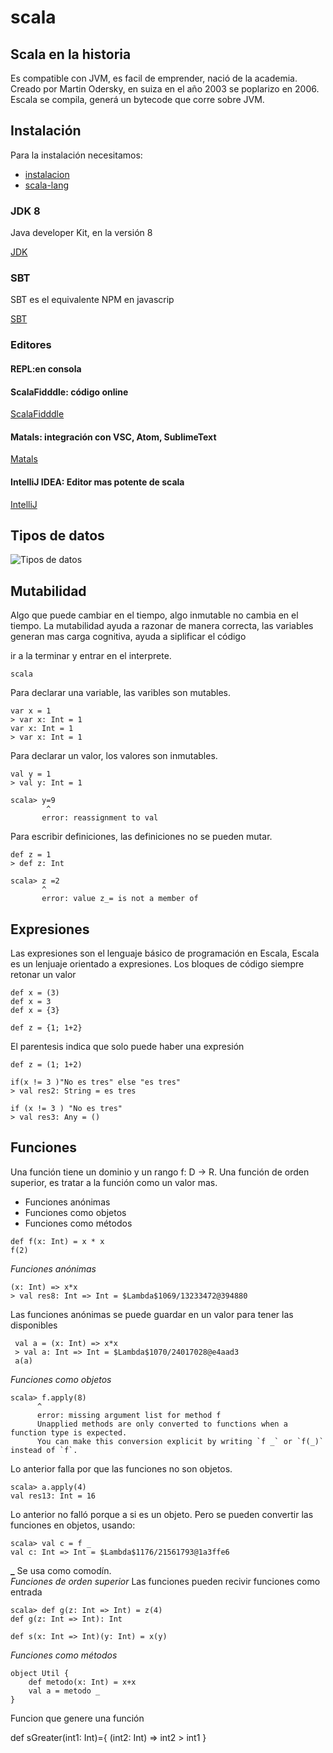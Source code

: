 # scala
## Scala en la historia
Es compatible con JVM, es facil de emprender, nació de la academia.
Creado por Martin Odersky, en suiza en el año 2003 se poplarizo en 2006. 
Escala se compila, generá un bytecode que corre sobre JVM.

## Instalación 
Para la instalación necesitamos:

- [instalacion](https://platzi.com/clases/1793-scala/26009-instalacion-de-las-herramientas/)
- [scala-lang](https://www.scala-lang.org/download/)
### JDK 8
Java developer Kit, en la versión 8

[JDK](https://openjdk.java.net/)
### SBT 
SBT es el equivalente NPM en javascrip 

[SBT](https://www.scala-sbt.org/download.html)

### Editores 
#### REPL:en consola
#### ScalaFidddle: código online 
[ScalaFidddle](https://scalafiddle.io/)
#### Matals: integración con VSC, Atom, SublimeText
[Matals](https://scalameta.org/metals/)
#### IntelliJ IDEA: Editor mas potente de scala
[IntelliJ](https://www.jetbrains.com/idea/)

## Tipos de datos 
![Tipos de datos](https://static.platzi.com/media/user_upload/unified-types-diagram-4aa16b7f-4b45-435c-96b4-496ebb371e1e.jpg "Tipos de datos")

## Mutabilidad
Algo que puede cambiar en el tiempo, algo inmutable no cambia en el tiempo. La mutabilidad ayuda a razonar de manera correcta, las variables generan mas carga cognitiva, ayuda a siplificar el código

ir a la terminar y entrar en el interprete.

```
scala
```

Para declarar una variable, las varibles son mutables.


```
var x = 1
> var x: Int = 1
var x: Int = 1 
> var x: Int = 1
```

Para declarar un valor, los valores son inmutables. 

```
val y = 1 
> val y: Int = 1
```
```
scala> y=9
        ^
       error: reassignment to val
```

Para escribir definiciones, las definiciones no se pueden mutar.

```
def z = 1
> def z: Int
```
```
scala> z =2
       ^
       error: value z_= is not a member of 
```

## Expresiones
Las expresiones son el lenguaje básico de programación en Escala, Escala es un lenjuaje orientado a expresiones.
Los bloques de código siempre retonar un valor 

```
def x = (3)
def x = 3
def x = {3}
``` 

```
def z = {1; 1+2}
```
El parentesis indica que solo puede haber una expresión

```
def z = (1; 1+2)
```

```
if(x != 3 )"No es tres" else "es tres"
> val res2: String = es tres
```

```
if (x != 3 ) "No es tres" 
> val res3: Any = ()
```
## Funciones 
Una función tiene un dominio y un rango f: D -> R.
Una función de orden superior, es tratar a la función como un valor mas.

- Funciones anónimas 
- Funciones como objetos 
- Funciones como métodos

```
def f(x: Int) = x * x
f(2)
```

*Funciones anónimas*
 ```
 (x: Int) => x*x
 > val res8: Int => Int = $Lambda$1069/13233472@394880
```
Las funciones anónimas se puede guardar en un valor para tener las disponibles
```
 val a = (x: Int) => x*x
 > val a: Int => Int = $Lambda$1070/24017028@e4aad3
 a(a)
 ``` 
*Funciones como objetos*
 ```
 scala> f.apply(8)
       ^
       error: missing argument list for method f
       Unapplied methods are only converted to functions when a function type is expected.
       You can make this conversion explicit by writing `f _` or `f(_)` instead of `f`.
 ```
 Lo anterior falla por que las funciones no son objetos.
 ```
 scala> a.apply(4)
 val res13: Int = 16
 ```
 Lo anterior no falló porque a si es un objeto. Pero se pueden convertir las funciones en objetos, usando:
 ```
 scala> val c = f _
 val c: Int => Int = $Lambda$1176/21561793@1a3ffe6
 ```

 **_** Se usa como comodín.  
*Funciones de orden superior*
 Las funciones pueden recivir funciones como entrada
 ```
 scala> def g(z: Int => Int) = z(4)
 def g(z: Int => Int): Int
 ```

 ```
 def s(x: Int => Int)(y: Int) = x(y)
 ```

*Funciones como métodos*
 ```
 object Util {
     def metodo(x: Int) = x+x
     val a = metodo _
 }
 ```
 Funcion que genere una función 

 def sGreater(int1: Int)={
        (int2: Int) => int2 > int1
 }